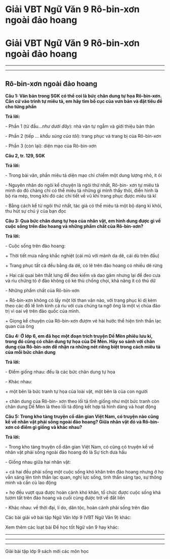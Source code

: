 # Giải VBT Ngữ Văn 9 Rô-bin-xơn ngoài đảo hoang

# Giải VBT Ngữ Văn 9 Rô-bin-xơn ngoài đảo hoang

* * *

* * *

## Rô-bin-xơn ngoài đảo hoang

**Câu 1: Văn bản trong SGK có thể coi là bức chân dung tự họa Rô-bin-xơn. Căn cứ vào trình tự miêu tả, em hãy tìm bố cục của vưn bản và đặt tiêu đề cho từng phần**

**Trả lời:**

\- Phần 1 (từ đầu..._như dưới đây_): nhà văn tự ngẫm và giới thiệu bản thân

\- Phần 2 (tiếp ... _khẩu súng của tôi_): trang phục và trang bị của Rô-bin-xơn

\- Phần 3 (còn lại): diện mạo của Rô-bin-xơn

**Câu 2, tr. 129, SGK**

**Trả lời:**

\- Trong bài văn, phần miêu tả diện mạo chỉ chiếm một dung lượng nhỏ, ít ỏi

\- Nguyên nhân do ngôi kể chuyện là ngôi thứ nhất, Rô-bin- xơn tự miêu tả mình do đó chàng chỉ có thể miêu tả những gì mình thấy thôi, điển hình là bộ ria mép, trong khi đó các chi tiết về vũ khí trang phục được miêu tả kĩ

\- Bằng cách kể từ ngôi thứ nhất, tác giả có thể miêu tả một bộ dạng kì khôi, thu hút sự chú ý của bạn đọc

**Câu 3: Qua bức chân dung tự họa của nhân vật, em hình dung được gì về cuộc sống trên đảo hoang và những phẩm chất của Rô-bin-xơn?**

**Trả lời:**

\- Cuộc sống trên đảo hoang:

\+ Thời tiết mưa nắng khắc nghiệt (cái mũ với mảnh da dê, cái dù trên đầu)

\+ Trang phục tất cả đều bằng da dê, có lẽ trên đảo hoang có nhiều dê rừng

\+ Hai cái quai bên thắt lưng để đeo kiếm và dao găm nhưng lại để đeo cưa và rìu chứng tỏ ở đảo không có kẻ thù chống chọi, khả năng ít có thú dữ

\- Những phẩm chất của Rô-bin-xơn

\+ Rô-bin-xơn không có lấy một lời than vãn nào, với trang phục kì dị kèm theo các đồ lề linh kỉnh cả rìu với cưa chúng ta ngỡ ông là một vị chúa đảo trị vì oai vệ trên đảo quốc của mình.

\+ Giọng kể chuyện của Rô-bin-xơn đượm vẻ hài hước thể hiện tinh thần lạc quan của ông

**Câu 4: Ở lớp 6, em đã học một đoạn trích truyện Dế Mèn phiêu lưu kí, trong đó cũng có chân dung tự họa của Dế Mèn. Hãy so sánh với chân dung của Rô-bin-xơn để nhận ra những nét riêng biệt trong cách miêu tả của mỗi bức chân dung**

**Trả lời:**

\- Điểm giống nhau: đều là các bức chân dung tự họa

\- Khác nhau:

\+ một bên là bức tranh tự họa của loài vật, một bên là của con người

\+ chân dung của Rô-bin- xơn theo lối tả tĩnh giống như một bức tranh còn chân dung Dế Mèn là theo lối tả động kết hợp tả hình dáng và hoạt động

**Câu 5: Trong kho tàng truyện cổ dân gian Việt Nam, có truyện nào cũng kể về nhân vật phải sống ngoài đảo hoang? Giữa nhân vật đó và Rô-bin-xơn có điểm gì giống và khác nhau?**

**Trả lời:**

\- Trong kho tàng truyện cổ dân gian Việt Nam, có cũng có truyện kể về nhân vật phải sống ngoài đảo hoang đó là Sự tích dưa hấu

\- Giống nhau giữa hai nhân vật: 

\+ cả hai đều phải sống một cuộc sống khó khăn trên đảo hoang nhưng ở họ vẫn sáng lên tinh thần lạc quan, nghị lực sống, tinh thần sáng tạo, sự thông minh và cần cù lao động

\+ họ đều vượt qua được hoàn cảnh khó khăn, tổ chức được cuộc sống khá tươm tất trên đảo hoang và cuối cùng được trở về đất liền

\- Khác nhau: về thời đại, lí do, dân tộc, hoàn cảnh phải sống trên đảo

Các bài giải vở bài tập Ngữ Văn lớp 9 (VBT Ngữ Văn 9) khác:

Xem thêm các loạt bài Để học tốt Ngữ văn 9 hay khác:

* * *

* * *

* * *

Giải bài tập lớp 9 sách mới các môn học
